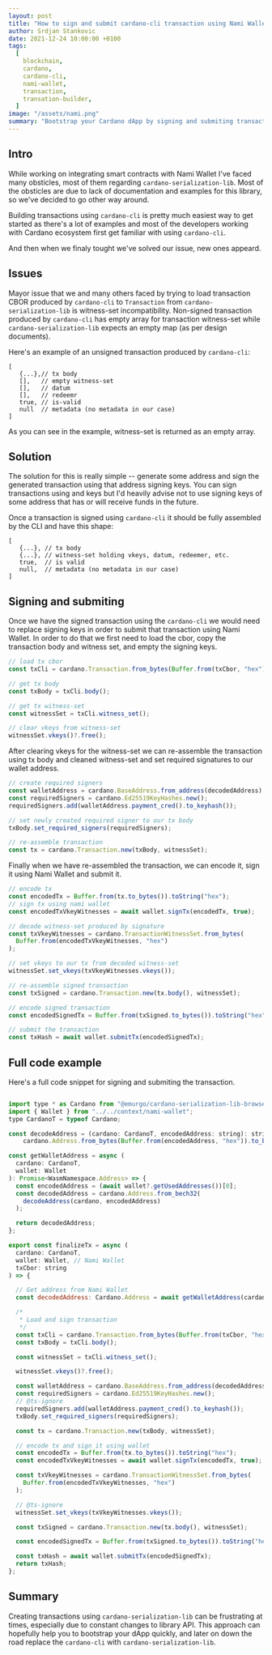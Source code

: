 ```yaml
---
layout: post
title: "How to sign and submit cardano-cli transaction using Nami Wallet"
author: Srdjan Stankovic
date: 2021-12-24 10:00:00 +0100
tags:
  [
    blockchain,
    cardano,
    cardano-cli,
    nami-wallet,
    transaction,
    transation-builder,
  ]
image: "/assets/nami.png"
summary: "Bootstrap your Cardano dApp by signing and submiting transaction built by cardano-cli using Nami wallet."
---
```


## Intro

While working on integrating smart contracts with Nami Wallet I've faced many obsticles, most of them regarding `cardano-serialization-lib`. Most of the obsticles are due to lack of documentation and examples for this library, so we've decided to go other way around.

Building transactions using `cardano-cli` is pretty much easiest way to get started as there's a lot of examples and most of the developers working with Cardano ecosystem first get familiar with using `cardano-cli`.

And then when we finaly tought we've solved our issue, new ones appeard.

## Issues

Mayor issue that we and many others faced by trying to load transaction CBOR produced by `cardano-cli` to `Transaction` from `cardano-serialization-lib` is witness-set incompatibility. Non-signed transaction produced by `cardano-cli` has empty array for transaction witness-set while `cardano-serialization-lib` expects an empty map (as per design documents).

Here's an example of an unsigned transaction produced by `cardano-cli`:

```
[
   {...},// tx body
   [],   // empty witness-set
   [],   // datum
   [],   // redeemr
   true, // is-valid
   null  // metadata (no metadata in our case)
]
```

As you can see in the example, witness-set is returned as an empty array.

## Solution

The solution for this is really simple -- generate some address and sign the generated transaction using that address signing keys. You can sign transactions using and keys but I'd heavily advise not to use signing keys of some address that has or will receive funds in the future.

Once a transaction is signed using `cardano-cli` it should be fully assembled by the CLI and have this shape:

```
[
   {...}, // tx body
   {...}, // witness-set holding vkeys, datum, redeemer, etc.
   true,  // is valid
   null,  // metadata (no metadata in our case)
]
```

## Signing and submiting

Once we have the signed transaction using the `cardano-cli` we would need to replace signing keys in order to submit that transaction using Nami Wallet. In order to do that we first need to load the cbor, copy the transaction body and witness set, and empty the signing keys.

```javascript
// load tx cbor
const txCli = cardano.Transaction.from_bytes(Buffer.from(txCbor, "hex"));

// get tx body
const txBody = txCli.body();

// get tx witness-set
const witnessSet = txCli.witness_set();

// clear vkeys from witness-set
witnessSet.vkeys()?.free();
```

After clearing vkeys for the witness-set we can re-assemble the transaction using tx body and cleaned witness-set and set required signatures to our wallet address.

```javascript
// create required signers
const walletAddress = cardano.BaseAddress.from_address(decodedAddress);
const requiredSigners = cardano.Ed25519KeyHashes.new();
requiredSigners.add(walletAddress.payment_cred().to_keyhash());

// set newly created required signer to our tx body
txBody.set_required_signers(requiredSigners);

// re-assemble transaction
const tx = cardano.Transaction.new(txBody, witnessSet);
```

Finally when we have re-assembled the transaction, we can encode it, sign it using Nami Wallet and submit it.

```javascript
// encode tx
const encodedTx = Buffer.from(tx.to_bytes()).toString("hex");
// sign tx using nami wallet
const encodedTxVkeyWitnesses = await wallet.signTx(encodedTx, true);

// decode witness-set produced by signature
const txVkeyWitnesses = cardano.TransactionWitnessSet.from_bytes(
  Buffer.from(encodedTxVkeyWitnesses, "hex")
);

// set vkeys to our tx from decoded witness-set
witnessSet.set_vkeys(txVkeyWitnesses.vkeys());

// re-assemble signed transaction
const txSigned = cardano.Transaction.new(tx.body(), witnessSet);

// encode signed transaction
const encodedSignedTx = Buffer.from(txSigned.to_bytes()).toString("hex");

// submit the transaction
const txHash = await wallet.submitTx(encodedSignedTx);
```

## Full code example

Here's a full code snippet for signing and submiting the transaction.

```javascript

import type * as Cardano from "@emurgo/cardano-serialization-lib-browser";
import { Wallet } from "../../context/nami-wallet";
type CardanoT = typeof Cardano;

const decodeAddress = (cardano: CardanoT, encodedAddress: string): string =>
    cardano.Address.from_bytes(Buffer.from(encodedAddress, "hex")).to_bech32();

const getWalletAddress = async (
  cardano: CardanoT,
  wallet: Wallet
): Promise<WasmNamespace.Address> => {
  const encodedAddress = (await wallet?.getUsedAddresses())[0];
  const decodedAddress = cardano.Address.from_bech32(
    decodeAddress(cardano, encodedAddress)
  );

  return decodedAddress;
};

export const finalizeTx = async (
  cardano: CardanoT,
  wallet: Wallet, // Nami Wallet
  txCbor: string
) => {

  // Get address from Nami Wallet
  const decodedAddress: Cardano.Address = await getWalletAddress(cardano, wallet);

  /*
   * Load and sign transaction
   */
  const txCli = cardano.Transaction.from_bytes(Buffer.from(txCbor, "hex"));
  const txBody = txCli.body();

  const witnessSet = txCli.witness_set();

  witnessSet.vkeys()?.free();

  const walletAddress = cardano.BaseAddress.from_address(decodedAddress);
  const requiredSigners = cardano.Ed25519KeyHashes.new();
  // @ts-ignore
  requiredSigners.add(walletAddress.payment_cred().to_keyhash());
  txBody.set_required_signers(requiredSigners);

  const tx = cardano.Transaction.new(txBody, witnessSet);

  // encode tx and sign it using wallet
  const encodedTx = Buffer.from(tx.to_bytes()).toString("hex");
  const encodedTxVkeyWitnesses = await wallet.signTx(encodedTx, true);

  const txVkeyWitnesses = cardano.TransactionWitnessSet.from_bytes(
    Buffer.from(encodedTxVkeyWitnesses, "hex")
  );

  // @ts-ignore
  witnessSet.set_vkeys(txVkeyWitnesses.vkeys());

  const txSigned = cardano.Transaction.new(tx.body(), witnessSet);

  const encodedSignedTx = Buffer.from(txSigned.to_bytes()).toString("hex");

  const txHash = await wallet.submitTx(encodedSignedTx);
  return txHash;
};
```

## Summary

Creating transactions using `cardano-serialization-lib` can be frustrating at times, especially due to constant changes to library API. This approach can hopefully help you to bootstrap your dApp quickly, and later on down the road replace the `cardano-cli` with `cardano-serialization-lib`.
